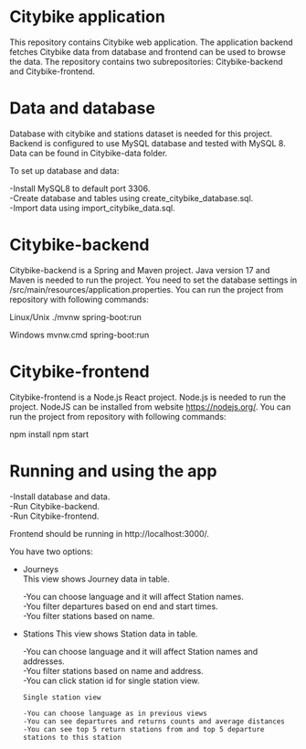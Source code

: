 # Citybike application

This repository contains Citybike web application. The application backend fetches Citybike data from database and frontend can be used to browse the data. The repository contains two subrepositories: Citybike-backend and Citybike-frontend.

# Data and database

Database with citybike and stations dataset is needed for this project. Backend is configured to use MySQL database and tested with MySQL 8. Data can be found in Citybike-data folder.

To set up database and data:

-Install MySQL8 to default port 3306.<br>
-Create database and tables using create_citybike_database.sql.<br>
-Import data using import_citybike_data.sql.<br>

# Citybike-backend

Citybike-backend is a Spring and Maven project. Java version 17 and Maven is needed to run the project. You need to set the database settings in /src/main/resources/application.properties. You can run the project from repository with following commands:

Linux/Unix
./mvnw spring-boot:run

Windows
mvnw.cmd spring-boot:run


# Citybike-frontend

Citybike-frontend is a Node.js React project. Node.js is needed to run the project. NodeJS can be installed from website https://nodejs.org/. You can run the project from repository with following commands:

npm install
npm start

# Running and using the app

-Install database and data.<br>
-Run Citybike-backend.<br>
-Run Citybike-frontend.<br>

Frontend should be running in http://localhost:3000/.

You have two options:
  - Journeys<br>
    This view shows Journey data in table. 
   
    -You can choose language and it will affect Station names.<br>
    -You filter departures based on end and start times.<br>
    -You filter stations based on name.<br>

  - Stations
    This view shows Station data in table. 
   
    -You can choose language and it will affect Station names and addresses.<br>
    -You filter stations based on name and address.<br>
    -You can click station id for single station view.<br>

    	Single station view
        
        -You can choose language as in previous views
        -You can see departures and returns counts and average distances
        -You can see top 5 return stations from and top 5 departure stations to this station




